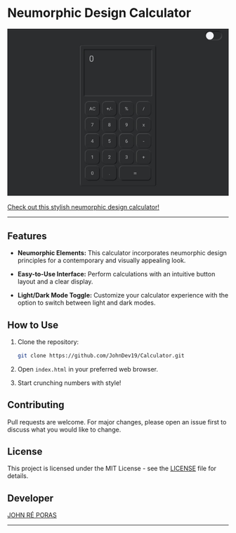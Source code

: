 # Neumorphic Design Calculator

![Calculator Preview](IMG_20240114_145314.jpg)

[Check out this stylish neumorphic design calculator!](https://johndev19.github.io/Calculator/)


---

## Features

- **Neumorphic Elements:** This calculator incorporates neumorphic design principles for a contemporary and visually appealing look.

- **Easy-to-Use Interface:** Perform calculations with an intuitive button layout and a clear display.

- **Light/Dark Mode Toggle:** Customize your calculator experience with the option to switch between light and dark modes.

## How to Use

1. Clone the repository:

   ```bash
   git clone https://github.com/JohnDev19/Calculator.git
   ```

2. Open `index.html` in your preferred web browser.

3. Start crunching numbers with style!

## Contributing

Pull requests are welcome. For major changes, please open an issue first to discuss what you would like to change.

## License

This project is licensed under the MIT License - see the [LICENSE](LICENSE) file for details.

## Developer

[JOHN RÉ PORAS](https://www.facebook.com/IamJohnPoras.org)

---
